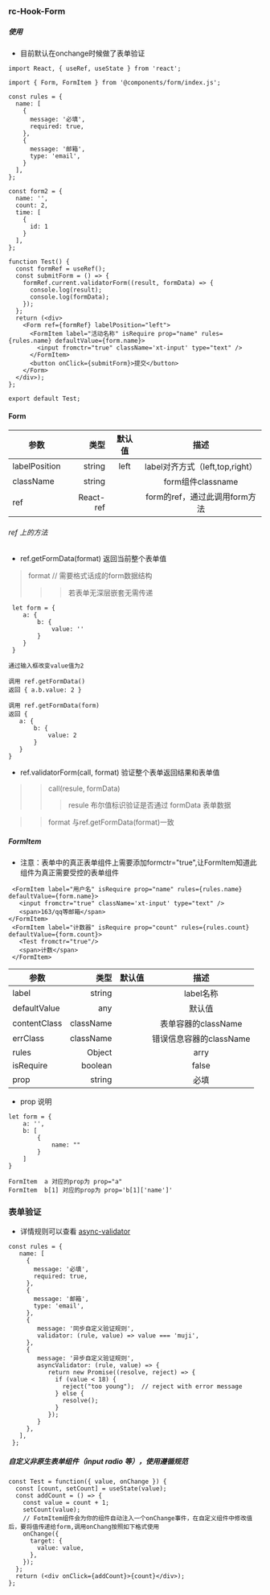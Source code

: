 ### rc-Hook-Form


##### 使用

* 目前默认在onchange时候做了表单验证

```
import React, { useRef, useState } from 'react';

import { Form, FormItem } from '@components/form/index.js';

const rules = {
  name: [
    {
      message: '必填',
      required: true,
    },
    {
      message: '邮箱',
      type: 'email',
    }
  ],
};

const form2 = {
  name: '',
  count: 2,
  time: [
    {
      id: 1
    }
  ],
};

function Test() {
  const formRef = useRef();
  const submitForm = () => {
    formRef.current.validatorForm((result, formData) => {
      console.log(result);
      console.log(formData);
    });
  };
  return (<div>
    <Form ref={formRef} labelPosition="left">
      <FormItem label="活动名称" isRequire prop="name" rules={rules.name} defaultValue={form.name}>
        <input fromctr="true" className='xt-input' type="text" />
      </FormItem>
      <button onClick={submitForm}>提交</button>
    </Form>
  </div>);
};

export default Test;

```

#### Form


| 参数        | 类型    |  默认值  |   描述    |
| --------   | -----:   | :----: |:----: |
| labelPosition  | string | left |  label对齐方式（left,top,right）  |
| className  |  string    |       |  form组件classname |
| ref | React-ref  |       |  form的ref，通过此调用form方法 |

###### ref 上的方法

* ref.getFormData(format) 返回当前整个表单值

> format // 需要格式话成的form数据结构
>>> 若表单无深层嵌套无需传递

```
 let form = {
    a: {
        b: {
            value: ''
        }
    }
 }

通过输入框改变value值为2

调用 ref.getFormData()
返回 { a.b.value: 2 }

调用 ref.getFormData(form)
返回 {
   a: {
       b: {
           value: 2
       }
   }
}
```

* ref.validatorForm(call, format) 验证整个表单返回结果和表单值

>> call(resule, formData)
>>> resule 布尔值标识验证是否通过
>>> formData 表单数据

>> format 与ref.getFormData(format)一致


##### FormItem

* 注意：表单中的真正表单组件上需要添加formctr="true",让FormItem知道此组件为真正需要受控的表单组件

```
 <FormItem label="用户名" isRequire prop="name" rules={rules.name} defaultValue={form.name}>
   <input fromctr="true" className='xt-input' type="text" />
   <span>163/qq等邮箱</span>
</FormItem>
 <FormItem label="计数器" isRequire prop="count" rules={rules.count} defaultValue={form.count}>
   <Test fromctr="true"/>
   <span>计数</span>
 </FormItem>

```

| 参数   | 类型    |  默认值  |   描述    |
| --------   | -----:   | :----: |:----: |
| label  | string |  |  label名称  |
| defaultValue  |  any    |       |  默认值 |
| contentClass | className  |       | 表单容器的className |
| errClass | className  |       | 错误信息容器的className |
| rules | Object || arry  |       | 验证规则 |
| isRequire | boolean || false  |       | label前显示必填样式 |
| prop | string || 必填  |       | 当前属性在表单对象中的位置 |

* prop 说明

```
let form = {
    a: '',
    b: [
        {
            name: ""
        }
    ]
}

FormItem  a 对应的prop为 prop="a"
FormItem  b[1] 对应的prop为 prop='b[1]['name']'
```

### 表单验证

* 详情规则可以查看 [async-validator](https://www.npmjs.com/package/async-validator)

```
const rules = {
   name: [
     {
       message: '必填',
       required: true,
     },
     {
       message: '邮箱',
       type: 'email',
     },
     {
        message: '同步自定义验证规则',
        validator: (rule, value) => value === 'muji',
     },
     {
        message: '异步自定义验证规则',
        asyncValidator: (rule, value) => {
           return new Promise((resolve, reject) => {
             if (value < 18) {
               reject("too young");  // reject with error message
             } else {
               resolve();
             }
           });
        }
     },
   ],
 };
```

##### 自定义非原生表单组件（input radio 等），使用遵循规范

```
const Test = function({ value, onChange }) {
  const [count, setCount] = useState(value);
  const addCount = () => {
    const value = count + 1;
    setCount(value);
    // FotmItem组件会为你的组件自动注入一个onChange事件，在自定义组件中修改值后，要将值传递给form,调用onChang按照如下格式使用
    onChange({
      target: {
        value: value,
      },
    });
  };
  return (<div onClick={addCount}>{count}</div>);
};

```



